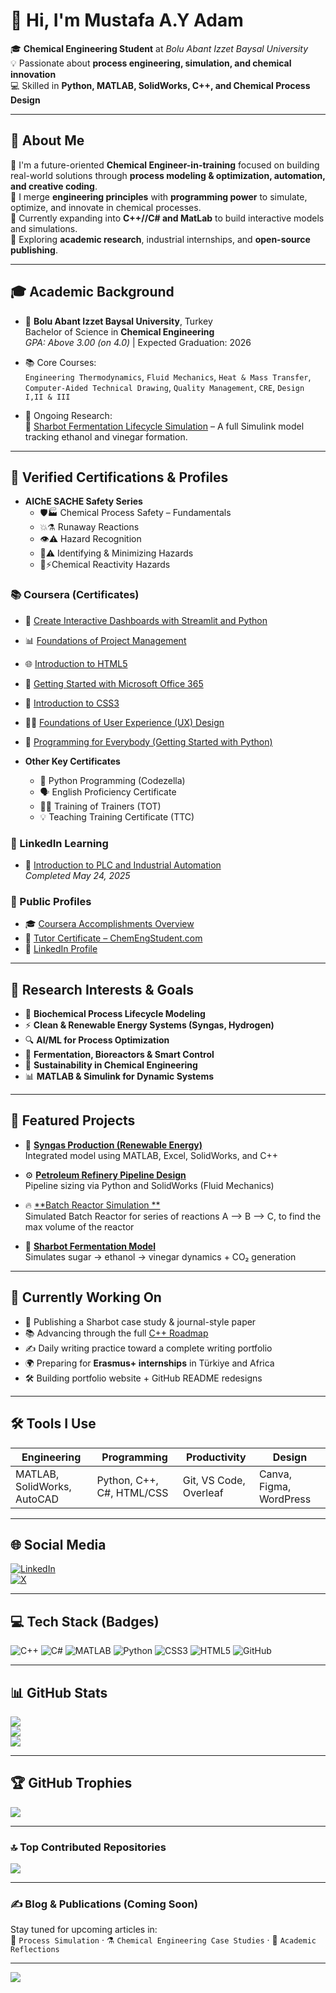 
# 👋 Hi, I'm Mustafa A.Y Adam

🎓 **Chemical Engineering Student** at *Bolu Abant Izzet Baysal University*  
💡 Passionate about **process engineering, simulation, and chemical innovation**  
💻 Skilled in **Python, MATLAB, SolidWorks, C++, and Chemical Process Design**

---

## 🚀 About Me

🔹 I'm a future-oriented **Chemical Engineer-in-training** focused on building real-world solutions through **process modeling & optimization, automation, and creative coding**.  
🔹 I merge **engineering principles** with **programming power** to simulate, optimize, and innovate in chemical processes.  
🔹 Currently expanding into **C++//C# and MatLab** to build interactive models and simulations.  
🔹 Exploring **academic research**, industrial internships, and **open-source publishing**.

---

## 🎓 Academic Background

- 🏫 **Bolu Abant Izzet Baysal University**, Turkey  
  Bachelor of Science in **Chemical Engineering**  
  *GPA: Above 3.00 (on 4.0)* | Expected Graduation: 2026  

- 📚 Core Courses:  
  `Engineering Thermodynamics`, `Fluid Mechanics`, `Heat & Mass Transfer`,  
  `Computer-Aided Technical Drawing`, `Quality Management`, `CRE`, `Design I,II & III`

- 🧪 Ongoing Research:  
  🔬 [Sharbot Fermentation Lifecycle Simulation](https://github.com/mustafaChemEng/Sharbot-Fermentation-Lifecycle-Model) – A full Simulink model tracking ethanol and vinegar formation.

---

## 📜 Verified Certifications & Profiles

- **AIChE SACHE Safety Series**  
  -  🛡🏭  Chemical Process Safety – Fundamentals  
  -  💥⚗  Runaway Reactions  
  -  👁⚠  Hazard Recognition  
  -  🔎⚠ Identifying & Minimizing Hazards  
  -  🧪⚡Chemical Reactivity Hazards  

### 📚 Coursera (Certificates)

  - 🧠 [Create Interactive Dashboards with Streamlit and Python](https://www.coursera.org/account/accomplishments/records/B0LZN4VLLGCL)  
  - 📊 [Foundations of Project Management](https://www.coursera.org/account/accomplishments/records/JRN7UDMLZ9M1)  
  - 🌐 [Introduction to HTML5](https://www.coursera.org/account/accomplishments/records/YYW10F581R2B)  
  - 📎 [Getting Started with Microsoft Office 365](https://www.coursera.org/account/accomplishments/records/LHW94HHX19GD)  
  - 🎨 [Introduction to CSS3](https://www.coursera.org/account/accomplishments/records/GREJEPU36WJ5)  
  - 👨‍💻 [Foundations of User Experience (UX) Design](https://www.coursera.org/account/accomplishments/records/VZSJW4A45AYA)  
  - 🐍 [Programming for Everybody (Getting Started with Python)](https://www.coursera.org/account/accomplishments/records/KEJNLQU87WVA)

- **Other Key Certificates**
  
  - 🐍 Python Programming (Codezella)  
  - 🗣️ English Proficiency Certificate  
  - 🧑‍🏫 Training of Trainers (TOT)
  - 💡 Teaching Training Certificate (TTC)
 
    
### 🧠 LinkedIn Learning

- 🤖 [Introduction to PLC and Industrial Automation](https://www.linkedin.com/learning/certificates/20ca4017e436266ee2a6732cc38d929880c6e5bf648b3f2305e2e2b3983b4a3b?trk=share_certificate)  
  *Completed May 24, 2025*

### 🔗 Public Profiles

- 🎓 [Coursera Accomplishments Overview](https://www.coursera.org/accomplishments)  
- 🧪 [Tutor Certificate – ChemEngStudent.com](https://www.chemengstudent.com/tutor-certificate/?cert_hash=90d9e3005399dcc6&v=e7d707a26e7f)  
- 💼 [LinkedIn Profile](https://www.linkedin.com/in/mustafa-adam-2b5624257/)

---

## 🧠 Research Interests & Goals

- 🔁 **Biochemical Process Lifecycle Modeling**
- ⚡ **Clean & Renewable Energy Systems (Syngas, Hydrogen)**
- 🔍 **AI/ML for Process Optimization**
- 🧪 **Fermentation, Bioreactors & Smart Control**
- 🌱 **Sustainability in Chemical Engineering**
- 📊 **MATLAB & Simulink for Dynamic Systems**

---

## 📌 Featured Projects
- 🧪 [**Syngas Production (Renewable Energy)**](https://github.com/mustafaChemEng/Syngas-Production-Process)  
  Integrated model using MATLAB, Excel, SolidWorks, and C++

- ⚙️ [**Petroleum Refinery Pipeline Design**](https://github.com/mustafaChemEng/Crude-Oil-Pipeline-System-Design)  
  Pipeline sizing via Python and SolidWorks (Fluid Mechanics)

- 🔥 [**Batch Reactor Simulation **](https://github.com/mustafachemeng/Batch_Reactor_AtoBtoC)  
  Simulated Batch Reactor for series of reactions A --> B --> C, to find the max volume of the reactor

- 🍹 [**Sharbot Fermentation Model**](https://github.com/mustafaChemEng/Sharbot-Fermentation-Lifecycle-Model)  
  Simulates sugar → ethanol → vinegar dynamics + CO₂ generation

---

## 🧭 Currently Working On

- 🧠 Publishing a Sharbot case study & journal-style paper  
- 📚 Advancing through the full [C++ Roadmap](https://programmingadvices.com)  
- ✍️ Daily writing practice toward a complete writing portfolio  
- 🌍 Preparing for **Erasmus+ internships** in Türkiye and Africa  
- 🛠 Building portfolio website + GitHub README redesigns  

---

## 🛠 Tools I Use

| Engineering         | Programming           | Productivity         | Design           |
|---------------------|------------------------|------------------------|------------------|
| MATLAB, SolidWorks, AutoCAD | Python, C++, C#, HTML/CSS | Git, VS Code, Overleaf | Canva, Figma, WordPress |

---

## 🌐 Social Media

[![LinkedIn](https://img.shields.io/badge/LinkedIn-%230077B5.svg?logo=linkedin&logoColor=white)](https://www.linkedin.com/in/mustafa-ali-2b5624257/)  
[![X](https://img.shields.io/badge/X-black.svg?logo=X&logoColor=white)](https://x.com/Must23393Ali)

---

## 💻 Tech Stack (Badges)

![C++](https://img.shields.io/badge/C++-00599C?style=for-the-badge&logo=cplusplus&logoColor=white)
![C#](https://img.shields.io/badge/c%23-%23239120.svg?style=for-the-badge&logo=csharp&logoColor=white)
![MATLAB](https://img.shields.io/badge/MATLAB-0076A8?style=for-the-badge&logo=Mathworks&logoColor=white)
![Python](https://img.shields.io/badge/python-3670A0?style=for-the-badge&logo=python&logoColor=ffdd54)
![CSS3](https://img.shields.io/badge/css3-%231572B6.svg?style=for-the-badge&logo=css3&logoColor=white)
![HTML5](https://img.shields.io/badge/html5-%23E34F26.svg?style=for-the-badge&logo=html5&logoColor=white)
![GitHub](https://img.shields.io/badge/github-%23121011.svg?style=for-the-badge&logo=github&logoColor=white)

---

## 📊 GitHub Stats

![](https://github-readme-stats.vercel.app/api?username=mustafaChemEng&theme=dark&hide_border=false&include_all_commits=true&count_private=true)  
![](https://github-readme-streak-stats.herokuapp.com/?user=mustafaChemEng&theme=dark&hide_border=false)  
![](https://github-readme-stats.vercel.app/api/top-langs/?username=mustafaChemEng&theme=dark&hide_border=false&layout=compact)

---

## 🏆 GitHub Trophies

![](https://github-profile-trophy.vercel.app/?username=mustafaChemEng&theme=radical&no-frame=false&no-bg=true&margin-w=4)

---

### 🔝 Top Contributed Repositories

![](https://github-contributor-stats.vercel.app/api?username=mustafaChemEng&limit=5&theme=dark&combine_all_yearly_contributions=true)

---

### ✍️ Blog & Publications (Coming Soon)

Stay tuned for upcoming articles in:  
📘 `Process Simulation` · ⚗️ `Chemical Engineering Case Studies` · 💬 `Academic Reflections`

---

[![](https://visitcount.itsvg.in/api?id=mustafaChemEng&icon=0&color=0)](https://visitcount.itsvg.in)
